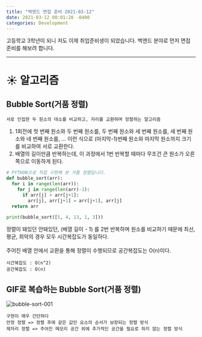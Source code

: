 ```yaml
---
title: "백엔드 면접 준비 2021-03-12"
date: 2021-03-12 00:01:28 -0400
categories: Development
---
```


고등학교 3학년이 되니 저도 이제 취업준비생이 되었습니다. 백엔드 분야로 먼저 면접 준비를 해보려 합니다.
<hr/>

# ☀️ 알고리즘

## Bubble Sort(거품 정렬)
```
서로 인접한 두 원소의 대소를 비교하고, 자리를 교환하며 정렬하는 알고리즘
```

1. 1회전에 첫 번째 원소와 두 번째 원소를, 두 번째 원소와 세 번째 원소를, 세 번째 원소와 네 번째 원소를, ... 이런 식으로 (마지막-1)번째 원소와 마지막 원소까지 크기를 비교하여 서로 교환한다.
2. 배열의 길이만큼 반복하는데, 이 과정에서 1번 반복할 때마다 무조건 큰 원소가 오른쪽으로 이동하게 된다. 

```python
# PYTHON으로 직접 구현해 본 거품 정렬입니다.
def bubble_sort(arr):
  for i in range(len(arr)):
    for j in range(len(arr)-1):
      if arr[j] > arr[j+1]:
        arr[j], arr[j+1] = arr[j+1], arr[j]
  return arr

print(bubble_sort([5, 4, 13, 1, 3]))
```

정렬이 돼있던 안돼있던, (배열 길이 - 1) 를 2번 반복하며 원소를 비교하기 때문에 최선, 평균, 최악의 경우 모두 시간복잡도가 동일하다. <br><br>
주어진 배열 안에서 교환을 통해 정렬이 수행되므로 공간복잡도는 O(n)이다.
```
시간복잡도 : O(n^2)
공간복잡도 : O(n)
```

## GIF로 복습하는 Bubble Sort(거품 정렬)
![bubble-sort-001](https://user-images.githubusercontent.com/52072077/110873489-344dd500-8315-11eb-9b27-47551806d814.gif)

```
구현이 매우 간단하다
안정 정렬 => 정렬 후에 같은 값인 요소의 순서가 보장되는 정렬 방식
제자리 정렬 => 주어진 메모리 공간 외에 추가적인 공간을 필요로 하지 않는 정렬 방식
```



